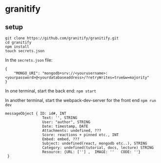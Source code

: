 # granitify

## setup
```
git clone https://github.com/granitify/granitify.git
cd granitify
npm install
touch secrets.json
```

In the `secrets.json` file:
```
{
	"MONGO_URI": "mongodb+srv://<yourusername>:<yourpassword>@<yourdatabaseaddress>/?retryWrites=true&w=majority"
}
```

In one terminal, start the back end:
`npm start`

In another terminal, start the webpack-dev-server for the front end
`npm run dev`


```
messageObject { ID: id#, INT
                 Text: '', STRING
                 User: "author", STRING
                 Date: timestamp, DATE
                 Attachments: undefined, ???
                 Score: reactions + pinned etc., INT
                 Embed: embed, ???
                 Subject: undefined(react, mongodb etc..), STRING
                 Category: undefined(tutorial, docs, lecture) STRING
                 Resource: {URL: [''] ,  IMAGE: ''   CODE: ''}
 }
 ```